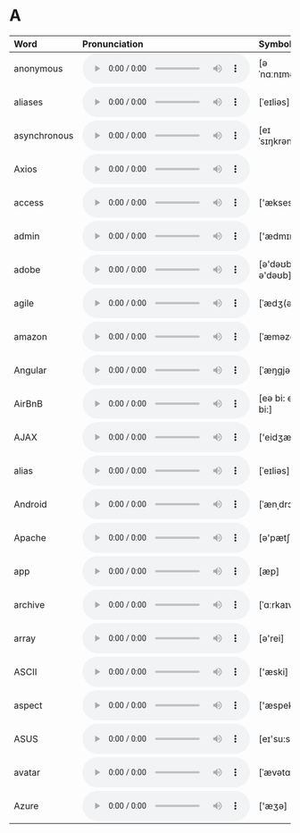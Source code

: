 
# A

| Word  | Pronunciation | Symbol |
| :-- | :-- | :-- |
| anonymous | <audio :src="$withBase('/audio/anonymous.mp3')" controls="controls" controlslist="nodownload"></audio> | [əˈnɑːnɪməs] |
| aliases | <audio :src="$withBase('/audio/aliases.mp3')" controls="controls" controlslist="nodownload"></audio> | [ˈeɪliəs] |
| asynchronous | <audio :src="$withBase('/audio/asynchronous.mp3')" controls="controls" controlslist="nodownload"></audio> | [eɪˈsɪŋkrənəs] |
| Axios | <audio :src="$withBase('/audio/Axios.mp3')" controls="controls" controlslist="nodownload"></audio> |  |
| access | <audio :src="$withBase('/audio/access.mp3')" controls="controls" controlslist="nodownload"></audio> | ['ækses] |
| admin | <audio :src="$withBase('/audio/admin.mp3')" controls="controls" controlslist="nodownload"></audio> | ['ædmɪn] |
| adobe | <audio :src="$withBase('/audio/adobe.mp3')" controls="controls" controlslist="nodownload"></audio> | [ə'dəʊbɪ; ə'dəʊb] |
| agile | <audio :src="$withBase('/audio/agile.mp3')" controls="controls" controlslist="nodownload"></audio> | [ˈædʒ(ə)l] |
| amazon | <audio :src="$withBase('/audio/amazon.mp3')" controls="controls" controlslist="nodownload"></audio> | [ˈæməzɑːn] |
| Angular | <audio :src="$withBase('/audio/Angular.mp3')" controls="controls" controlslist="nodownload"></audio> | [ˈæŋɡjələr] |
| AirBnB | <audio :src="$withBase('/audio/AirBnB.mp3')" controls="controls" controlslist="nodownload"></audio> | [eə bi: en bi:] |
| AJAX | <audio :src="$withBase('/audio/AJAX.mp3')" controls="controls" controlslist="nodownload"></audio> | ['eidʒæks] |
| alias | <audio :src="$withBase('/audio/alias.mp3')" controls="controls" controlslist="nodownload"></audio> | [ˈeɪliəs] |
| Android | <audio :src="$withBase('/audio/Android.mp3')" controls="controls" controlslist="nodownload"></audio> | [ˈænˌdrɔɪd] |
| Apache | <audio :src="$withBase('/audio/Apache.mp3')" controls="controls" controlslist="nodownload"></audio> | [ə'pætʃi] |
| app | <audio :src="$withBase('/audio/app.mp3')" controls="controls" controlslist="nodownload"></audio> | [æp] |
| archive | <audio :src="$withBase('/audio/archive.mp3')" controls="controls" controlslist="nodownload"></audio> | [ˈɑːrkaɪv] |
| array | <audio :src="$withBase('/audio/array.mp3')" controls="controls" controlslist="nodownload"></audio> | [ə'rei] |
| ASCII | <audio :src="$withBase('/audio/ASCII.mp3')" controls="controls" controlslist="nodownload"></audio> | ['æski] |
| aspect | <audio :src="$withBase('/audio/aspect.mp3')" controls="controls" controlslist="nodownload"></audio> | ['æspekt] |
| ASUS | <audio :src="$withBase('/audio/ASUS.mp3')" controls="controls" controlslist="nodownload"></audio> | [eɪ'su:s] |
| avatar | <audio :src="$withBase('/audio/avatar.mp3')" controls="controls" controlslist="nodownload"></audio> | [ˈævətɑːr] |
| Azure | <audio :src="$withBase('/audio/Azure.mp3')" controls="controls" controlslist="nodownload"></audio> | ['æʒə] |
